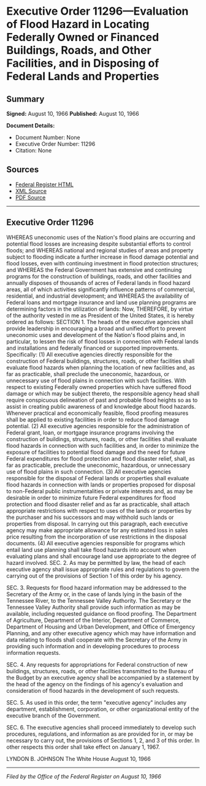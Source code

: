 # Executive Order 11296—Evaluation of Flood Hazard in Locating Federally Owned or Financed Buildings, Roads, and Other Facilities, and in Disposing of Federal Lands and Properties

## Summary

**Signed:** August 10, 1966
**Published:** August 10, 1966

**Document Details:**
- Document Number: None
- Executive Order Number: 11296
- Citation: None

## Sources
- [Federal Register HTML](https://www.presidency.ucsb.edu/documents/executive-order-11296-evaluation-flood-hazard-locating-federally-owned-or-financed)
- [XML Source](None)
- [PDF Source](None)

---

## Executive Order 11296

WHEREAS uneconomic uses of the Nation's flood plains are occurring and potential flood losses are increasing despite substantial efforts to control floods; and
WHEREAS national and regional studies of areas and property subject to flooding indicate a further increase in flood damage potential and flood losses, even with continuing investment in flood protection structures; and
WHEREAS the Federal Government has extensive and continuing programs for the construction of buildings, roads, and other facilities and annually disposes of thousands of acres of Federal lands in flood hazard areas, all of which activities significantly influence patterns of commercial, residential, and industrial development; and
WHEREAS the availability of Federal loans and mortgage insurance and land use planning programs are determining factors in the utilization of lands:
Now, THEREFORE, by virtue of the authority vested in me as President of the United States, it is hereby ordered as follows:
SECTION 1. The heads of the executive agencies shall provide leadership in encouraging a broad and unified effort to prevent uneconomic uses and development of the Nation's flood plains and, in particular, to lessen the risk of flood losses in connection with Federal lands and installations and federally financed or supported improvements. Specifically:
    (1) All executive agencies directly responsible for the construction of Federal buildings, structures, roads, or other facilities shall evaluate flood hazards when planning the location of new facilities and, as far as practicable, shall preclude the uneconomic, hazardous, or unnecessary use of flood plains in connection with such facilities. With respect to existing Federally owned properties which have suffered flood damage or which may be subject thereto, the responsible agency head shall require conspicuous delineation of past and probable flood heights so as to assist in creating public awareness of and knowledge about flood hazards. Whenever practical and economically feasible, flood proofing measures shall be applied to existing facilities in order to reduce flood damage potential.
    (2) All executive agencies responsible for the administration of Federal grant, loan, or mortgage insurance programs involving the construction of buildings, structures, roads, or other facilities shall evaluate flood hazards in connection with such facilities and, in order to minimize the exposure of facilities to potential flood damage and the need for future Federal expenditures for flood protection and flood disaster relief, shall, as far as practicable, preclude the uneconomic, hazardous, or unnecessary use of flood plains in such connection.
    (3) All executive agencies responsible for the disposal of Federal lands or properties shall evaluate flood hazards in connection with lands or properties proposed for disposal to non-Federal public instrumentalities or private interests and, as may be desirable in order to minimize future Federal expenditures for flood protection and flood disaster relief and as far as practicable, shall attach appropriate restrictions with respect to uses of the lands or properties by the purchaser and his successors and may withhold such lands or properties from disposal. In carrying out this paragraph, each executive agency may make appropriate allowance for any estimated loss in sales price resulting from the incorporation of use restrictions in the disposal documents.
    (4) All executive agencies responsible for programs which entail land use planning shall take flood hazards into account when evaluating plans and shall encourage land use appropriate to the degree of hazard involved.
SEC. 2. As may be permitted by law, the head of each executive agency shall issue appropriate rules and regulations to govern the carrying out of the provisions of Section 1 of this order by his agency.

SEC. 3. Requests for flood hazard information may be addressed to the Secretary of the Army or, in the case of lands lying in the basin of the Tennessee River, to the Tennessee Valley Authority. The Secretary or the Tennessee Valley Authority shall provide such information as may be available, including requested guidance on flood proofing. The Department of Agriculture, Department of the Interior, Department of Commerce, Department of Housing and Urban Development, and Office of Emergency Planning, and any other executive agency which may have information and data relating to floods shall cooperate with the Secretary of the Army in providing such information and in developing procedures to process information requests.

SEC. 4. Any requests for appropriations for Federal construction of new buildings, structures, roads, or other facilities transmitted to the Bureau of the Budget by an executive agency shall be accompanied by a statement by the head of the agency on the findings of his agency's evaluation and consideration of flood hazards in the development of such requests.

SEC. 5. As used in this order, the term "executive agency" includes any department, establishment, corporation, or other organizational entity of the executive branch of the Government.

SEC. 6. The executive agencies shall proceed immediately to develop such procedures, regulations, and information as are provided for in, or may be necessary to carry out, the provisions of Sections 1, 2, and 3 of this order. In other respects this order shall take effect on January 1, 1967.

LYNDON B. JOHNSON
The White House
August 10, 1966

---

*Filed by the Office of the Federal Register on August 10, 1966*
